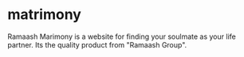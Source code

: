matrimony
=========
Ramaash Marimony is a website for finding your soulmate as your life partner. Its the quality product from "Ramaash Group".
